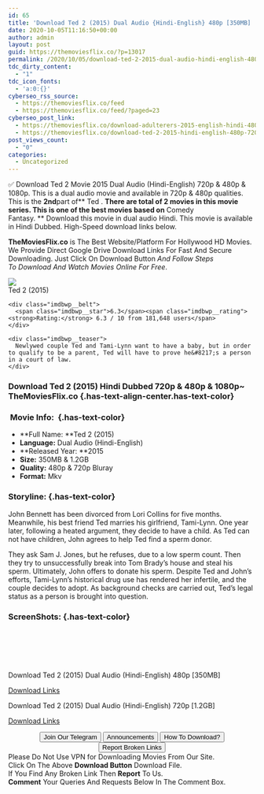 ```yaml
---
id: 65
title: 'Download Ted 2 (2015) Dual Audio {Hindi-English} 480p [350MB] || 720p [1.2GB]'
date: 2020-10-05T11:16:50+00:00
author: admin
layout: post
guid: https://themoviesflix.co/?p=13017
permalink: /2020/10/05/download-ted-2-2015-dual-audio-hindi-english-480p-350mb-720p-1-2gb/
tdc_dirty_content:
  - "1"
tdc_icon_fonts:
  - 'a:0:{}'
cyberseo_rss_source:
  - https://themoviesflix.co/feed
  - https://themoviesflix.co/feed/?paged=23
cyberseo_post_link:
  - https://themoviesflix.co/download-adulterers-2015-english-hindi-480p-720p/
  - https://themoviesflix.co/download-ted-2-2015-hindi-english-480p-720p/
post_views_count:
  - "0"
categories:
  - Uncategorized
---
```

✅ Download Ted 2&nbsp;Movie&nbsp;2015 Dual Audio (Hindi-English)&nbsp;720p&nbsp;&&nbsp;480p&nbsp;& 1080p. This is&nbsp;a&nbsp;dual audio&nbsp;movie and available in&nbsp;720p&nbsp;&&nbsp;480p&nbsp;qualities. This is the&nbsp;**2nd**part of**&nbsp;Ted .&nbsp;**There are total of&nbsp;**2**&nbsp;movies in this movie series. This is one of the best movies based on**&nbsp;Comedy Fantasy.&nbsp;**&nbsp;Download this movie in dual audio Hindi. This movie is available in Hindi Dubbed. High-Speed download links below.

**TheMoviesFlix.co**&nbsp;is The Best Website/Platform For Hollywood HD Movies. We Provide Direct Google Drive Download Links For Fast And Secure Downloading. Just Click On Download Button&nbsp;_And Follow Steps To&nbsp;Download And Watch Movies Online For Free_.

<div class="imdbwp imdbwp--movie dark">
  <div class="imdbwp__thumb">
    <a class="imdbwp__link" target="_blank" title="Ted 2" href="https://www.imdb.com/title/tt2637276/" rel="nofollow noopener noreferrer"><img class="imdbwp__img" src="https://m.media-amazon.com/images/M/MV5BMjEwMDg3MDk1NF5BMl5BanBnXkFtZTgwNjYyODA1NTE@._V1_SX300.jpg" /></a>
  </div>
  
  <div class="imdbwp__content">
    <div class="imdbwp__header">
      <span class="imdbwp__title">Ted 2</span> (2015)
    </div>
    
    <div class="imdbwp__belt">
      <span class="imdbwp__star">6.3</span><span class="imdbwp__rating"><strong>Rating:</strong> 6.3 / 10 from 181,648 users</span>
    </div>
    
    <div class="imdbwp__teaser">
      Newlywed couple Ted and Tami-Lynn want to have a baby, but in order to qualify to be a parent, Ted will have to prove he&#8217;s a person in a court of law.
    </div>
  </div>
</div>

### Download Ted 2 (2015) Hindi&nbsp;Dubbed 720p & 480p & 1080p~ TheMoviesFlix.co {.has-text-align-center.has-text-color}

### &nbsp;Movie Info:&nbsp; {.has-text-color}

  * **Full Name:&nbsp;**Ted 2 (2015)
  * **Language:**&nbsp;Dual Audio (Hindi-English)
  * **Released Year:&nbsp;**2015
  * **Size:**&nbsp;350MB & 1.2GB
  * **Quality:**&nbsp;480p & 720p Bluray
  * **Format:**&nbsp;Mkv

### Storyline: {.has-text-color}

John Bennett has been divorced from Lori Collins for five months. Meanwhile, his best friend Ted marries his girlfriend, Tami-Lynn. One year later, following a heated argument, they decide to have a child. As Ted can not have children, John agrees to help Ted find a sperm donor.

They ask Sam J. Jones, but he refuses, due to a low sperm count. Then they try to unsuccessfully break into Tom Brady’s house and steal his sperm. Ultimately, John offers to donate his sperm. Despite Ted and John’s efforts, Tami-Lynn’s historical drug use has rendered her infertile, and the couple decides to adopt. As background checks are carried out, Ted’s legal status as a person is brought into question.

### ScreenShots: {.has-text-color}

<div class="wp-block-image">
  <figure class="aligncenter"><img src="https://i.imgur.com/pSBvOZp.png" alt /></figure>
</div>

<div class="wp-block-image">
  <figure class="aligncenter"><img src="https://i.imgur.com/2tFFPxZ.png" alt /></figure>
</div>

<div class="wp-block-image">
  <figure class="aligncenter"><img src="https://i.imgur.com/G3uue76.png" alt /></figure>
</div>

<div class="wp-block-image">
  <figure class="aligncenter"><img src="https://i.imgur.com/gsyw5Rr.png" alt /></figure>
</div>

<div class="wp-block-image">
  <figure class="aligncenter"><img src="https://i.imgur.com/p3zZJNS.png" alt /></figure>
</div>

<div class="wp-block-image">
  <figure class="aligncenter"><img src="https://i.imgur.com/VjuwzTK.png" alt /></figure>
</div>

<p class="has-text-align-center has-text-color has-medium-font-size">
  Download Ted 2 (2015) Dual Audio (Hindi-English) 480p [350MB]
</p>

<span class="mb-center maxbutton-3-center"><span class="maxbutton-3-container mb-container"><a class="maxbutton-3 maxbutton maxbutton-post-button" target="_blank" rel="nofollow noopener noreferrer" href="https://coinquint.com/archives500/"><span class="mb-text">Download Links</span></a></span></span>

<p class="has-text-align-center has-text-color has-medium-font-size">
  Download Ted 2 (2015) Dual Audio (Hindi-English) 720p [1.2GB]
</p>

<span class="mb-center maxbutton-3-center"><span class="maxbutton-3-container mb-container"><a class="maxbutton-3 maxbutton maxbutton-post-button" target="_blank" rel="nofollow noopener noreferrer" href="https://coinquint.com/a12652/"><span class="mb-text">Download Links</span></a></span></span>

<center>
</center>

<center>
  <a href="https://t.me/themoviesflixcom" target="_blank" data-wpel-link="external" rel="nofollow external noopener noreferrer"><button class="button button5">Join Our Telegram</button></a> <a href="https://themoviesflix.co/download-ted-2-2015-hindi-english-480p-720p/#" target="_blank" data-wpel-link="external" rel="nofollow external noopener noreferrer"><button class="button button5">Announcements</button></a> <a href="https://themoviesflix.com/how-to-download/" target="_blank" data-wpel-link="external" rel="nofollow external noopener noreferrer"><button class="button button5">How To Download?</button></a> <a href="https://themoviesflix.co/download-ted-2-2015-hindi-english-480p-720p/#" target="_blank" data-wpel-link="external" rel="nofollow external noopener noreferrer"><button class="button button5">Report Broken Links</button></a>
</center>

<div class="alert alert-danger">
  Please Do Not Use VPN for Downloading Movies From Our Site.
</div>

<div class="alert alert-success">
  Click On The Above <strong>Download Button</strong> Download File.
</div>

<div class="alert alert-warning">
  If You Find Any Broken Link Then <strong>Report</strong> To Us.
</div>

<div class="alert alert-info">
  <strong>Comment</strong> Your Queries And Requests Below In The Comment Box.
</div>